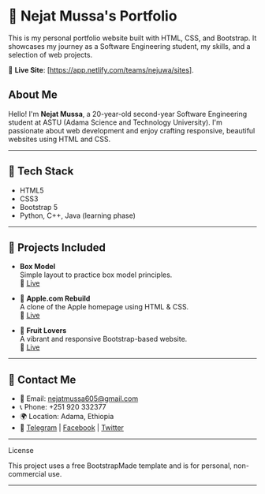 # 💼 Nejat Mussa's Portfolio

This is my personal portfolio website built with HTML, CSS, and Bootstrap. It showcases my journey as a Software Engineering student, my skills, and a selection of web projects.

🔗 **Live Site**: [https://app.netlify.com/teams/nejuwa/sites].

##  About Me

  Hello! I'm **Nejat Mussa**, a 20-year-old second-year Software Engineering student at ASTU (Adama Science and Technology University). I'm passionate about web development and enjoy crafting responsive, beautiful websites using HTML and CSS.

---

## 🚀 Tech Stack

- HTML5  
- CSS3  
- Bootstrap 5  
- Python, C++, Java (learning phase)

---

## 📂 Projects Included

-  **Box Model**  
  Simple layout to practice box model principles.  
  🔗 [Live](https://visionary-clafoutis-b5d3e2.netlify.app)

- 🍏 **Apple.com Rebuild**  
  A clone of the Apple homepage using HTML & CSS.  
  🔗 [Live](https://cerulean-squirrel-1d2b99.netlify.app)

- 🍓 **Fruit Lovers**  
  A vibrant and responsive Bootstrap-based website.  
  🔗 [Live](https://gentle-kulfi-a8f030.netlify.app)

---

## 📱 Contact Me

- 📧 Email: nejatmussa605@gmail.com  
- 📞 Phone: +251 920 332377  
- 🌍 Location: Adama, Ethiopia  
- 🔗 [Telegram](https://t.me/haysemm) | [Facebook](https://www.facebook.com/Ya%20Jebar) | [Twitter](https://x.com/NMussa1234)

---

 License

This project uses a free BootstrapMade template and is for personal, non-commercial use.

---
